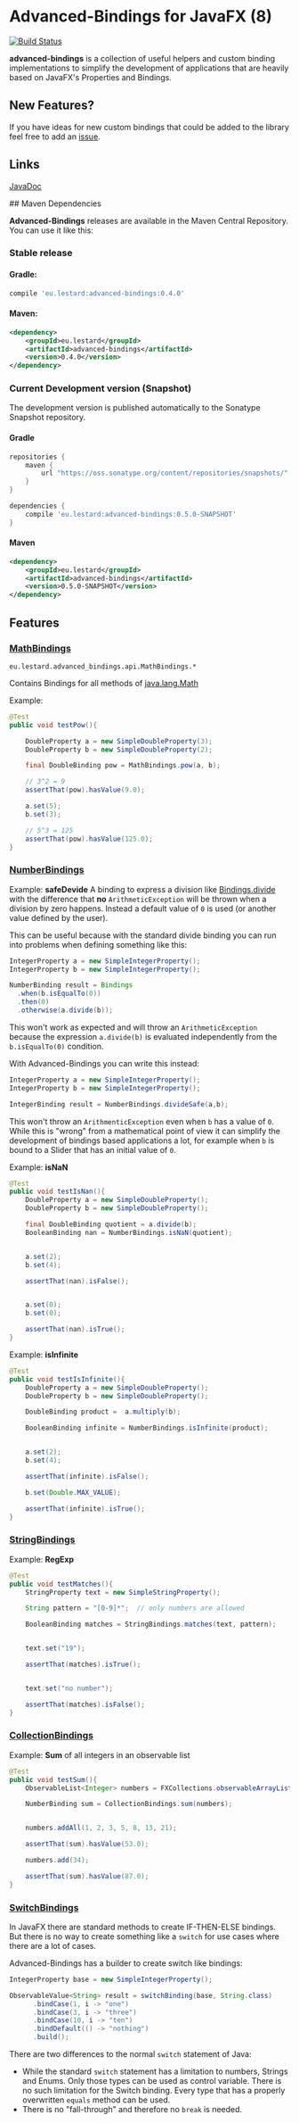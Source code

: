 # Advanced-Bindings for JavaFX (8)

[![Build Status](https://travis-ci.org/lestard/advanced-bindings.svg?branch=master)](https://travis-ci.org/lestard/advanced-bindings)


**advanced-bindings** is a collection of useful helpers and custom binding implementations to simplify the
development of applications that are heavily based on JavaFX's Properties
and Bindings.



## New Features?

If you have ideas for new custom bindings that could be added to the library feel free to add an [issue](../../issues).


## Links

[JavaDoc](https://lestard.github.io/advanced-bindings/javadoc/0.4.0/)


##<a name="dependencies"></a> Maven Dependencies

**Advanced-Bindings** releases are available in the Maven Central Repository.
You can use it like this:

### Stable release

#### Gradle:
```groovy
compile 'eu.lestard:advanced-bindings:0.4.0'
```

#### Maven:
```xml
<dependency>
    <groupId>eu.lestard</groupId>
    <artifactId>advanced-bindings</artifactId>
    <version>0.4.0</version>
</dependency>
```


### Current Development version (Snapshot)

The development version is published automatically to the Sonatype Snapshot repository.

#### Gradle
```groovy
repositories {
    maven {
        url "https://oss.sonatype.org/content/repositories/snapshots/"
    }
}

dependencies {
    compile 'eu.lestard:advanced-bindings:0.5.0-SNAPSHOT'
}
```

#### Maven

```xml
<dependency>
    <groupId>eu.lestard</groupId>
    <artifactId>advanced-bindings</artifactId>
    <version>0.5.0-SNAPSHOT</version>
</dependency>
```




## Features

### [MathBindings](https://lestard.github.io/advanced-bindings/javadoc/0.4.0/eu/lestard/advanced_bindings/api/MathBindings.html)
`eu.lestard.advanced_bindings.api.MathBindings.*`

Contains Bindings for all methods of [java.lang.Math](https://docs.oracle.com/javase/8/docs/api/java/lang/Math.html)

Example:

```java
@Test
public void testPow(){

    DoubleProperty a = new SimpleDoubleProperty(3);
    DoubleProperty b = new SimpleDoubleProperty(2);

    final DoubleBinding pow = MathBindings.pow(a, b);

    // 3^2 = 9
    assertThat(pow).hasValue(9.0);

    a.set(5);
    b.set(3);

    // 5^3 = 125
    assertThat(pow).hasValue(125.0);
}
```

### [NumberBindings](https://lestard.github.io/advanced-bindings/javadoc/0.4.0/eu/lestard/advanced_bindings/api/NumberBindings.html)


Example: **safeDevide**
A binding to express a division like [Bindings.divide](https://docs.oracle.com/javase/8/javafx/api/javafx/beans/binding/Bindings.html#divide-javafx.beans.value.ObservableNumberValue-javafx.beans.value.ObservableNumberValue-) with the difference that **no**
`ArithmeticException` will be thrown when a division by zero happens. Instead a default value of `0` is used (or another value defined by the user).

This can be useful because with the standard divide binding you can run into problems when defining something like this:

```java
IntegerProperty a = new SimpleIntegerProperty();
IntegerProperty b = new SimpleIntegerProperty();

NumberBinding result = Bindings
  .when(b.isEqualTo(0))
  .then(0)
  .otherwise(a.divide(b));
```

This won't work as expected and will throw an `ArithmeticException` because the expression `a.divide(b)`
is evaluated independently from the `b.isEqualTo(0)` condition.

With Advanced-Bindings you can write this instead:

```java
IntegerProperty a = new SimpleIntegerProperty();
IntegerProperty b = new SimpleIntegerProperty();

IntegerBinding result = NumberBindings.divideSafe(a,b);
```

This won't throw an `ArithmenticException` even when `b` has a value of `0`.
While this is "wrong" from a mathematical point of view it can simplify the development
of bindings based applications a lot, for example when `b` is bound to a Slider that
has an initial value of `0`.


Example: **isNaN**

```java
@Test
public void testIsNan(){
    DoubleProperty a = new SimpleDoubleProperty();
    DoubleProperty b = new SimpleDoubleProperty();

    final DoubleBinding quotient = a.divide(b);
    BooleanBinding nan = NumberBindings.isNaN(quotient);


    a.set(2);
    b.set(4);

    assertThat(nan).isFalse();


    a.set(0);
    b.set(0);

    assertThat(nan).isTrue();
}

```

Example: **isInfinite**
```java
@Test
public void testIsInfinite(){
    DoubleProperty a = new SimpleDoubleProperty();
    DoubleProperty b = new SimpleDoubleProperty();

    DoubleBinding product =  a.multiply(b);

    BooleanBinding infinite = NumberBindings.isInfinite(product);


    a.set(2);
    b.set(4);

    assertThat(infinite).isFalse();

    b.set(Double.MAX_VALUE);

    assertThat(infinite).isTrue();
}
```

### [StringBindings](https://lestard.github.io/advanced-bindings/javadoc/0.4.0/eu/lestard/advanced_bindings/api/StringBindings.html)

Example: **RegExp**

```java
@Test
public void testMatches(){
    StringProperty text = new SimpleStringProperty();

    String pattern = "[0-9]*";  // only numbers are allowed

    BooleanBinding matches = StringBindings.matches(text, pattern);


    text.set("19");

    assertThat(matches).isTrue();


    text.set("no number");

    assertThat(matches).isFalse();
}
```


### [CollectionBindings](https://lestard.github.io/advanced-bindings/javadoc/0.4.0/eu/lestard/advanced_bindings/api/CollectionBindings.html)

Example: **Sum** of all integers in an observable list

```java
@Test
public void testSum(){
    ObservableList<Integer> numbers = FXCollections.observableArrayList();

    NumberBinding sum = CollectionBindings.sum(numbers);


    numbers.addAll(1, 2, 3, 5, 8, 13, 21);

    assertThat(sum).hasValue(53.0);

    numbers.add(34);

    assertThat(sum).hasValue(87.0);
}

```

### [SwitchBindings](https://lestard.github.io/advanced-bindings/javadoc/0.4.0/eu/lestard/advanced_bindings/api/SwitchBindings.html)

In JavaFX there are standard methods to create IF-THEN-ELSE bindings.
But there is no way to create something like a `switch` for use cases
where there are a lot of cases.

Advanced-Bindings has a builder to create switch like bindings:

```java
IntegerProperty base = new SimpleIntegerProperty();

ObservableValue<String> result = switchBinding(base, String.class)
      .bindCase(1, i -> "one")
      .bindCase(3, i -> "three")
      .bindCase(10, i -> "ten")
      .bindDefault(() -> "nothing")
      .build();
```

There are two differences to the normal `switch` statement of Java:
- While the standard `switch` statement has a limitation to numbers, Strings and Enums.
Only those types can be used as control variable. There is no such limitation for the Switch binding.
Every type that has a properly overwritten `equals` method can be used.
- There is no "fall-through" and therefore no `break` is needed.
